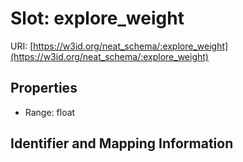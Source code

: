 # Slot: explore_weight

URI: [https://w3id.org/neat_schema/:explore_weight](https://w3id.org/neat_schema/:explore_weight)



<!-- no inheritance hierarchy -->


## Properties

 * Range: float



## Identifier and Mapping Information





